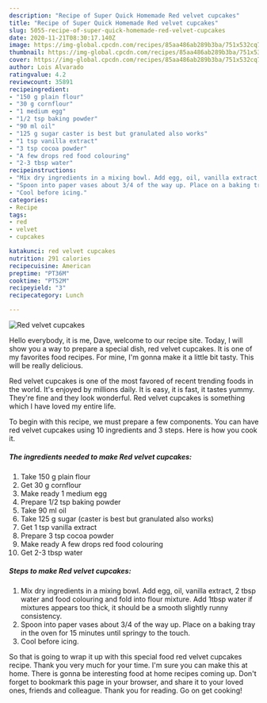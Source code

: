 ```yaml
---
description: "Recipe of Super Quick Homemade Red velvet cupcakes"
title: "Recipe of Super Quick Homemade Red velvet cupcakes"
slug: 5055-recipe-of-super-quick-homemade-red-velvet-cupcakes
date: 2020-11-21T08:30:17.140Z
image: https://img-global.cpcdn.com/recipes/85aa486ab289b3ba/751x532cq70/red-velvet-cupcakes-recipe-main-photo.jpg
thumbnail: https://img-global.cpcdn.com/recipes/85aa486ab289b3ba/751x532cq70/red-velvet-cupcakes-recipe-main-photo.jpg
cover: https://img-global.cpcdn.com/recipes/85aa486ab289b3ba/751x532cq70/red-velvet-cupcakes-recipe-main-photo.jpg
author: Lois Alvarado
ratingvalue: 4.2
reviewcount: 35891
recipeingredient:
- "150 g plain flour"
- "30 g cornflour"
- "1 medium egg"
- "1/2 tsp baking powder"
- "90 ml oil"
- "125 g sugar caster is best but granulated also works"
- "1 tsp vanilla extract"
- "3 tsp cocoa powder"
- "A few drops red food colouring"
- "2-3 tbsp water"
recipeinstructions:
- "Mix dry ingredients in a mixing bowl. Add egg, oil, vanilla extract, 2 tbsp water and food colouring and fold into flour mixture. Add 1tbsp water if mixtures appears too thick, it should be a smooth slightly runny consistency."
- "Spoon into paper vases about 3/4 of the way up. Place on a baking tray in the oven for 15 minutes until springy to the touch."
- "Cool before icing."
categories:
- Recipe
tags:
- red
- velvet
- cupcakes

katakunci: red velvet cupcakes 
nutrition: 291 calories
recipecuisine: American
preptime: "PT36M"
cooktime: "PT52M"
recipeyield: "3"
recipecategory: Lunch

---
```



![Red velvet cupcakes](https://img-global.cpcdn.com/recipes/85aa486ab289b3ba/751x532cq70/red-velvet-cupcakes-recipe-main-photo.jpg)

Hello everybody, it is me, Dave, welcome to our recipe site. Today, I will show you a way to prepare a special dish, red velvet cupcakes. It is one of my favorites food recipes. For mine, I'm gonna make it a little bit tasty. This will be really delicious.

Red velvet cupcakes is one of the most favored of recent trending foods in the world. It's enjoyed by millions daily. It is easy, it is fast, it tastes yummy. They're fine and they look wonderful. Red velvet cupcakes is something which I have loved my entire life.




To begin with this recipe, we must prepare a few components. You can have red velvet cupcakes using 10 ingredients and 3 steps. Here is how you cook it.

<!--inarticleads1-->

##### The ingredients needed to make Red velvet cupcakes:

1. Take 150 g plain flour
1. Get 30 g cornflour
1. Make ready 1 medium egg
1. Prepare 1/2 tsp baking powder
1. Take 90 ml oil
1. Take 125 g sugar (caster is best but granulated also works)
1. Get 1 tsp vanilla extract
1. Prepare 3 tsp cocoa powder
1. Make ready A few drops red food colouring
1. Get 2-3 tbsp water




<!--inarticleads2-->

##### Steps to make Red velvet cupcakes:

1. Mix dry ingredients in a mixing bowl. Add egg, oil, vanilla extract, 2 tbsp water and food colouring and fold into flour mixture. Add 1tbsp water if mixtures appears too thick, it should be a smooth slightly runny consistency.
1. Spoon into paper vases about 3/4 of the way up. Place on a baking tray in the oven for 15 minutes until springy to the touch.
1. Cool before icing.




So that is going to wrap it up with this special food red velvet cupcakes recipe. Thank you very much for your time. I'm sure you can make this at home. There is gonna be interesting food at home recipes coming up. Don't forget to bookmark this page in your browser, and share it to your loved ones, friends and colleague. Thank you for reading. Go on get cooking!
